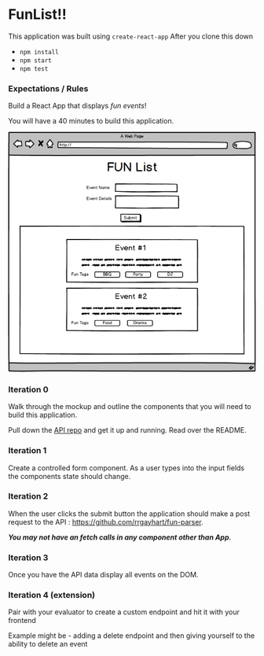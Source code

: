 # FunList!!

This application was built using `create-react-app`
After you clone this down
  - `npm install`
  - `npm start`
  - `npm test`

### Expectations / Rules

Build a React App that displays *fun events*!

You will have a 40 minutes to build this application. 

![mockup](https://github.com/Tman22/funExample/blob/master/mockup.png)

### Iteration 0

Walk through the mockup and outline the components that you will need to build this application.

Pull down the [API repo](https://github.com/rrgayhart/fun-parser) and get it up and running. Read over the README.

### Iteration 1

Create a controlled form component. 
As a user types into the input fields the components state should change. 

### Iteration 2

When the user clicks the submit button the application should make a post request to the API : https://github.com/rrgayhart/fun-parser.

***You may not have an fetch calls in any component other than App.***

### Iteration 3 

Once you have the API data display all events on the DOM.

### Iteration 4 (extension)

Pair with your evaluator to create a custom endpoint and hit it with your frontend

Example might be - adding a delete endpoint and then giving yourself to the ability to delete an event
